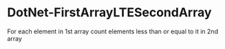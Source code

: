 # DotNet-FirstArrayLTESecondArray
For each element in 1st array count elements less than or equal to it in 2nd array
